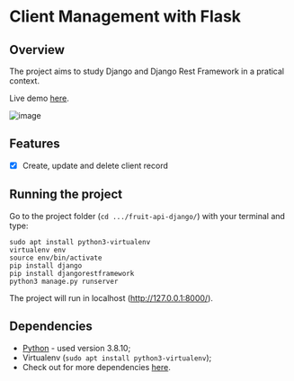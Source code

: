 # Client Management with Flask

## Overview
The project aims to study Django and Django Rest Framework in a pratical context.

Live demo [here](https://eduhbg-fruit-api-django.herokuapp.com/).

![image](#)


## Features
- [x] Create, update and delete client record

## Running the project
Go to the project folder (`cd .../fruit-api-django/`) with your terminal and type:
```
sudo apt install python3-virtualenv
virtualenv env
source env/bin/activate
pip install django
pip install djangorestframework
python3 manage.py runserver
```

The project will run in localhost (http://127.0.0.1:8000/).

## Dependencies
- [Python](https://www.python.org/downloads) - used version 3.8.10;
- Virtualenv (`sudo apt install python3-virtualenv`);
- Check out for more dependencies [here](https://github.com/eduhbg/fruit-api-django/blob/main/requirements.txt).